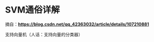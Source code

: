 # SVM通俗详解

摘自：**https://blog.csdn.net/qq_42363032/article/details/107210881**

支持向量机（人话：支持向量的分类器）









































